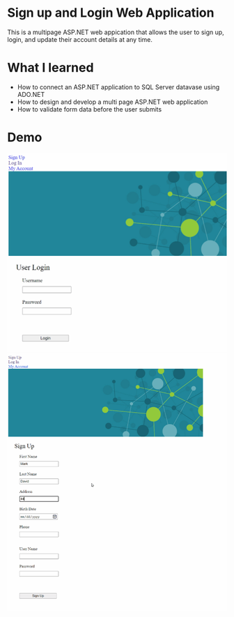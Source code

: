 # Sign up and Login Web Application
This is a multipage ASP.NET web appication that allows the user to sign up, login, and update their account details at any time.

# What I learned
* How to connect an ASP.NET application to SQL Server datavase using ADO.NET
* How to design and develop a multi page ASP.NET web application
* How to validate form data before the user submits

# Demo
![Sign in page demo](demo/log-in-demo.gif)
![Sign in page demo](demo/sign-up-demo.gif)

